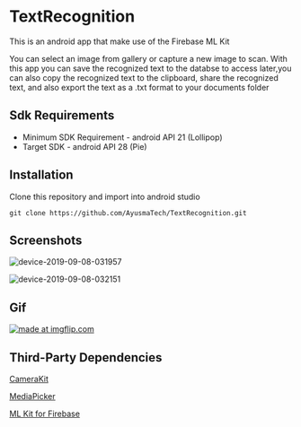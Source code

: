 # TextRecognition
This is an android app that make use of the Firebase ML Kit

You can select an image from gallery or capture a new image to scan. With this app you can save the recognized text to the databse to access later,you can also copy the recognized text to the clipboard, share the recognized text, and also export the text as a .txt format to your documents folder

## Sdk Requirements
 * Minimum SDK Requirement - android API 21 (Lollipop)
 * Target SDK - android API 28 (Pie)


## Installation
Clone this repository and import into android studio

`git clone https://github.com/AyusmaTech/TextRecognition.git`


## Screenshots


![device-2019-09-08-031957](https://user-images.githubusercontent.com/45299298/64482781-1f5c2700-d1f0-11e9-8d36-cb62c785eac1.png)


![device-2019-09-08-032151](https://user-images.githubusercontent.com/45299298/64482780-1ec39080-d1f0-11e9-87cf-946ab94f38e3.png)


## Gif



<a href="https://imgflip.com/gif/39zb79"><img src="https://i.imgflip.com/39zb79.gif" title="made at imgflip.com"/></a>

## Third-Party Dependencies

[CameraKit](https://github.com/CameraKit/camerakit-android "CameraKit")

[MediaPicker](https://github.com/alhazmy13/MediaPicker "MediaPicker")

[ML Kit for Firebase](https://github.com/firebase/quickstart-android/tree/master/mlkit "ML Kit for Firebase")

